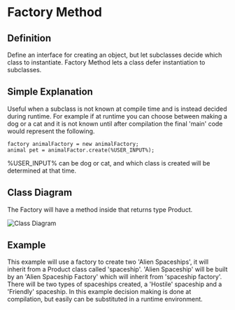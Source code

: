 Factory Method
===========
Definition
----------
Define an interface for creating an object, but let subclasses decide which class to instantiate. Factory Method lets a class defer instantiation to subclasses.

Simple Explanation
---------
Useful when a subclass is not known at compile time and is instead decided during runtime.  For example if at runtime you can choose between making a dog or a cat and it is not known until after compilation the final 'main' code would represent the following.
```
factory animalFactory = new animalFactory;
animal pet = animalFactor.create(%USER_INPUT%);
```
%USER_INPUT% can be dog or cat, and which class is created will be determined at that time.

Class Diagram
--------
The Factory will have a method inside that returns type Product.

![Class Diagram](http://www.plantuml.com/plantuml/proxy?fmt=svg&src=https://raw.githubusercontent.com/staticxrjc/Design-Patterns/main/abstract-factory/UML/diagram.puml)

Example
------
This example will use a factory to create two 'Alien Spaceships', it will inherit from a Product class called 'spaceship'.  'Alien Spaceship' will be built by an 'Alien Spaceship Factory' which will inherit from 'spaceship factory'.  There will be two types of spaceships created, a 'Hostile' spaceship and a 'Friendly' spaceship.  In this example decision making is done at compilation, but easily can be substituted in a runtime environment.